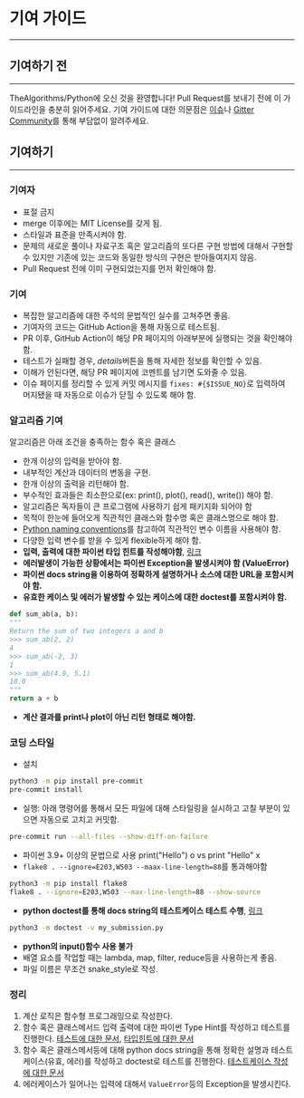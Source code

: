 # 기여 가이드

---

## 기여하기 전

---

TheAlgorithms/Python에 오신 것을 환영합니다! Pull Request를 보내기 전에 이 가이드라인을 충분히 읽어주세요.
기여 가이드에 대한 의문점은 [이슈](https://github.com/TheAlgorithms/Python/issues/new, "이슈")나 [Gitter Community](https://gitter.im/TheAlgorithms, "Gitter")를 통해 부담없이 알려주세요.

## 기여하기

---

### 기여자

- 표절 금지
- merge 이후에는 MIT License를 갖게 됨.
- 스타일과 표준을 만족시켜야 함.
- 문제의 새로운 풀이나 자료구조 혹은 알고리즘의 또다른 구현 방법에 대해서 구현할 수 있지만 기존에 있는 코드와 동일한 방식의 구현은 받아들여지지 않음.
- Pull Request 전에 이미 구현되었는지를 먼저 확인해야 함.

### 기여

- 복잡한 알고리즘에 대한 주석의 문법적인 실수를 고쳐주면 좋음.
- 기여자의 코드는 GitHub Action을 통해 자동으로 테스트됨.
- PR 이후, GitHub Action이 해당 PR 페이지의 아래부분에 실행되는 것을 확인해야 함.
- 테스트가 실패할 경우, <i>details</i>버튼을 통해 자세한 정보를 확인할 수 있음.
- 이해가 안된다면, 해당 PR 페이지에 코멘트를 남기면 도와줄 수 있음.
- 이슈 페이지를 정리할 수 있게 커밋 메시지를 `fixes: #{$ISSUE_NO}`로 입력하여 머지됐을 때 자동으로 이슈가 닫힐 수 있도록 해야 함.

### 알고리즘 기여

알고리즘은 아래 조건을 충족하는 함수 혹은 클래스

- 한개 이상의 입력을 받아야 함.
- 내부적인 계산과 데이터의 변동을 구현.
- 한개 이상의 출력을 리턴해야 함.
- 부수적인 효과들은 최소한으로(ex: print(), plot(), read(), write()) 해야 함.
- 알고리즘은 독자들이 큰 프로그램에 사용하기 쉽게 패키지화 되어야 함
- 목적이 한눈에 들어오게 직관적인 클래스와 함수명 혹은 클래스명으로 해야 함.
- [Python naming conventions](https://peps.python.org/pep-0008/#naming-conventions)를 참고하여 직관적인 변수 이름을 사용해야 함.
- 다양한 입력 변수를 받을 수 있게 flexible하게 해야 함.
- **입력, 출력에 대한 파이썬 타입 힌트를 작성해야함**, [링크](https://docs.python.org/3/library/typing.html)
- **에러발생이 가능한 상황에서는 파이썬 Exception을 발생시켜야 함 (ValueError)**
- **파이썬 docs string을 이용하여 정확하게 설명하거나 소스에 대한 URL을 포함시켜야 함.**
- **유효한 케이스 및 에러가 발생할 수 있는 케이스에 대한 doctest를 포함시켜야 함.**

```py
def sum_ab(a, b):
"""
Return the sum of two integers a and b
>>> sum_ab(2, 2)
4
>>> sum_ab(-2, 3)
1
>>> sum_ab(4.9, 5.1)
10.0
"""
return a + b
```

- **계산 결과를 print나 plot이 아닌 리턴 형태로 해야함.**

### 코딩 스타일

- 설치

```bash
python3 -m pip install pre-commit
pre-commit install
```

- 실행: 아래 명령어를 통해서 모든 파일에 대해 스타일링을 실시하고 고칠 부분이 있으면 자동으로 고치고 커밋함.

```bash
pre-commit run --all-files --show-diff-on-failure
```

- 파이썬 3.9+ 이상의 문법으로 사용 print("Hello") o vs print "Hello" x
- `flake8 . --ignore=E203,W503 --maax-line-length=88`를 통과해야함

```bash
python3 -m pip install flake8
flake8 . --ignore=E203,W503 --max-line-length=88 --show-source
```

- **python doctest를 통해 docs string의 테스트케이스 테스트 수행**, [링크](https://realpython.com/python-f-strings/#f-strings-a-new-and-improved-way-to-format-strings-in-python)

```bash
python3 -m doctest -v my_submission.py
```

- **python의 input()함수 사용 불가**
- 배열 요소를 작업할 때는 lambda, map, filter, reduce등을 사용하는게 좋음.
- 파일 이름은 무조건 snake_style로 작성.

### 정리

1. 계산 로직은 함수형 프로그래밍으로 작성한다.
2. 함수 혹은 클래스메서드 입력 출력에 대한 파이썬 Type Hint를 작성하고 테스트를 진행한다.
   [테스트에 대한 문서](http://www.mypy-lang.org), [타입힌트에 대한 문서](https://docs.python.org/3/library/typing.html)
3. 함수 혹은 클래스메서등에 대해 python docs string을 통해 정확한 설명과 테스트케이스(유효, 에러)를 작성하고 doctest로 테스트를 진행한다.
   [테스트케이스 작성에 대한 문서](https://realpython.com/python-f-strings/#f-strings-a-new-and-improved-way-to-format-strings-in-python)
4. 에러케이스가 일어나는 입력에 대해서 `ValueError`등의 Exception을 발생시킨다.
